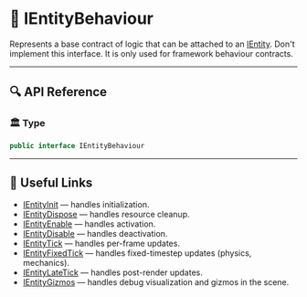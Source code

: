 # 🧩️ IEntityBehaviour

Represents a base contract of logic that can be attached to an [IEntity](../Entities/IEntity.md). Don't implement this
interface. It is only used for framework behaviour contracts.

---

## 🔍 API Reference

### 🏛️ Type

```csharp
public interface IEntityBehaviour
``` 

---

## 🔗 Useful Links

- [IEntityInit](IEntityInit.md) — handles initialization.
- [IEntityDispose](IEntityDispose.md) — handles resource cleanup.
- [IEntityEnable](IEntityEnable.md) — handles activation.
- [IEntityDisable](IEntityDisable.md) — handles deactivation.
- [IEntityTick](IEntityTick.md) — handles per-frame updates.
- [IEntityFixedTick](IEntityFixedTick.md) — handles fixed-timestep updates (physics, mechanics).
- [IEntityLateTick](IEntityLateTick.md) — handles post-render updates.
- [IEntityGizmos](IEntityGizmos.md) — handles debug visualization and gizmos in the scene.

